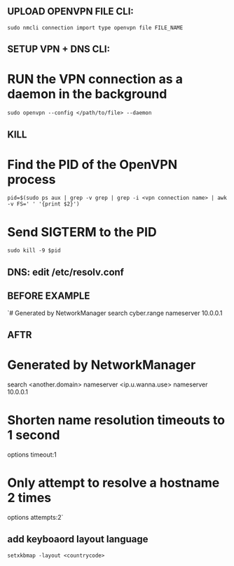 ## UPLOAD OPENVPN FILE CLI:
`sudo nmcli connection import type openvpn file FILE_NAME`

## SETUP VPN + DNS CLI:
# RUN the VPN connection as a daemon in the background
`sudo openvpn --config </path/to/file> --daemon`
## KILL
# Find the PID of the OpenVPN process
`pid=$(sudo ps aux | grep -v grep | grep -i <vpn connection name> | awk -v FS=' ' '{print $2}')`
# Send SIGTERM to the PID
`sudo kill -9 $pid`

## DNS: edit /etc/resolv.conf
## BEFORE EXAMPLE
`# Generated by NetworkManager
search cyber.range
nameserver 10.0.0.1
## AFTR
# Generated by NetworkManager
search <home> <another.domain>
nameserver <ip.u.wanna.use> 
nameserver 10.0.0.1
# Shorten name resolution timeouts to 1 second
options timeout:1
# Only attempt to resolve a hostname 2 times
options attempts:2`

## add keyboaord layout language
`setxkbmap -layout <countrycode>`
